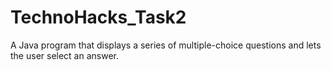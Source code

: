 # TechnoHacks_Task2
A Java program that displays a series of
multiple-choice questions and lets the user
select an answer.
